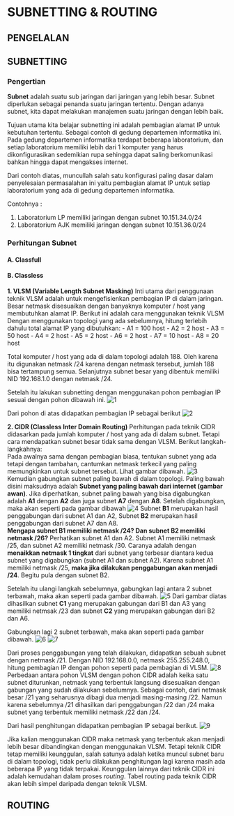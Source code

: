 # SUBNETTING & ROUTING

## PENGELALAN

## SUBNETTING
### Pengertian

<b>Subnet</b> adalah suatu sub jaringan dari jaringan yang lebih besar. Subnet diperlukan sebagai penanda suatu jaringan tertentu. Dengan adanya subnet, kita dapat melakukan manajemen suatu jaringan dengan lebih baik.

Tujuan utama kita belajar subnetting ini adalah pembagian alamat IP untuk kebutuhan tertentu. Sebagai contoh di gedung departemen informatika ini. Pada gedung departemen informatika terdapat beberapa laboratorium, dan setiap laboratorium memiliki lebih dari 1 komputer yang harus dikonfigurasikan sedemikian rupa sehingga dapat saling berkomunikasi bahkan hingga dapat mengakses internet.

Dari contoh diatas, muncullah salah satu konfigurasi paling dasar dalam penyelesaian permasalahan ini yaitu pembagian alamat IP untuk setiap laboratorium yang ada di gedung departemen informatika.

Contohnya :
1. Laboratorium LP memiliki jaringan dengan subnet 10.151.34.0/24
2. Laboratorium AJK memiliki jaringan dengan subnet 10.151.36.0/24

### Perhitungan Subnet
#### A. Classfull
#### B. Classless
<b>1. VLSM (Variable Length Subnet Masking)</b>
Inti utama dari penggunaan teknik VLSM adalah untuk mengefisienkan pembagian IP di dalam jaringan. Besar netmask disesuaikan dengan banyaknya komputer / host yang membutuhkan alamat IP. Berikut ini adalah cara menggunakan teknik VLSM<br>
Dengan menggunakan topologi yang ada sebelumnya, hitung terlebih dahulu total alamat IP yang dibutuhkan:
    - A1 = 100 host
    - A2 = 2 host
    - A3 = 50 host
    - A4 = 2 host
    - A5 = 2 host
    - A6 = 2 host
    - A7 = 10 host
    - A8 = 20 host

Total komputer / host yang ada di dalam topologi adalah 188. Oleh karena itu digunakan netmask /24 karena dengan netmask tersebut, jumlah 188 bisa tertampung semua. Selanjutnya subnet besar yang dibentuk memiliki NID 192.168.1.0 dengan netmask /24.

Setelah itu lakukan subnetting dengan menggunakan pohon pembagian IP sesuai dengan pohon dibawah ini.
![1](/assets/PohonVLSM.PNG)

Dari pohon di atas didapatkan pembagian IP sebagai berikut
![2](/assets/TabelVLSM.PNG)

<b>2. CIDR (Classless Inter Domain Routing)</b>
Perhitungan pada teknik CIDR didasarkan pada jumlah komputer / host yang ada di dalam subnet. Tetapi cara mendapatkan subnet besar tidak sama dengan VLSM. Berikut langkah-langkahnya:<br>
Pada awalnya sama dengan pembagian biasa, tentukan subnet yang ada tetapi dengan tambahan, cantumkan netmask terkecil yang paling memungkinkan untuk subnet tersebut. Lihat gambar dibawah.
![3](/assets/CIDR1.PNG)
Kemudian gabungkan subnet paling bawah di dalam topologi. Paling bawah disini maksudnya adalah <b>Subnet yang paling bawah dari internet (gambar awan)</b>. Jika diperhatikan, subnet paling bawah yang bisa digabungkan adalah <b>A1</b> dengan <b>A2</b> dan juga subnet <b>A7</b> dengan <b>A8</b>. Setelah digabungkan, maka akan seperti pada gambar dibawah
![4](/assets/CIDR2.PNG)
Subnet <b>B1</b> merupakan hasil penggabungan dari subnet A1 dan A2, Subnet <b>B2</b> merupakan hasil penggabungan dari subnet A7 dan A8.<br>
<b>Mengapa subnet B1 memiliki netmask /24? Dan subnet B2 memiliki netmask /26?</b>
Perhatikan subnet A1 dan A2. Subnet A1 memiliki netmask /25, dan subnet A2 memiliki netmask /30. Caranya adalah dengan <b>menaikkan netmask 1 tingkat</b> dari subnet yang terbesar diantara kedua subnet yang digabungkan (subnet A1 dan subnet A2). Karena subnet A1 memiliki netmask /25, <b>maka jika dilakukan penggabungan akan menjadi /24</b>. Begitu pula dengan subnet B2.

Setelah itu ulangi langkah sebelumnya, gabungkan lagi antara 2 subnet terbawah, maka akan seperti pada gambar dibawah.
![5](/assets/CIDR3.PNG)
Dari gambar diatas dihasilkan subnet <b>C1</b> yang merupakan gabungan dari B1 dan A3 yang memiliki netmsak /23 dan subnet <b>C2</b> yang merupakan gabungan dari B2 dan A6. 

Gabungkan lagi 2 subnet terbawah, maka akan seperti pada gambar dibawah.
![6](/assets/CIDR4.PNG)
![7](/assets/CIDR5.PNG)

Dari proses penggabungan yang telah dilakukan, didapatkan sebuah subnet dengan netmask /21. Dengan NID 192.168.0.0, netmask 255.255.248.0, hitung pembagian IP dengan pohon seperti pada pembagian di VLSM.
![8](/assets/CIDR6.PNG)
Perbedaan antara pohon VLSM dengan pohon CIDR adalah keika satu subnet diturunkan, netmask yang terbentuk langsung disesuaikan dengan gabungan yang sudah dilakukan sebelumnya. Sebagai contoh, dari netmask besar /21 yang seharusnya dibagi dua menjadi masing-masing /22. Namun karena sebelumnya /21 dihasilkan dari penggabungan /22 dan /24 maka subnet yang terbentuk memiliki netmask /22 dan /24.

Dari hasil penghitungan didapatkan pembagian IP sebagai berikut.
![9](/assets/CIDR7.PNG)

Jika kalian menggunakan CIDR maka netmask yang terbentuk akan menjadi lebih besar dibandingkan dengan menggunakan VLSM. Tetapi teknik CIDR tetap memiliki keunggulan, salah satunya adalah ketika muncul subnet baru di dalam topologi, tidak perlu dilakukan penghitungan lagi karena masih ada beberapa IP yang tidak terpakai. Keunggulan lainnya dari teknik CIDR ini adalah kemudahan dalam proses <i>routing</i>. Tabel routing pada teknik CIDR akan lebih simpel daripada dengan teknik VLSM. 
## ROUTING